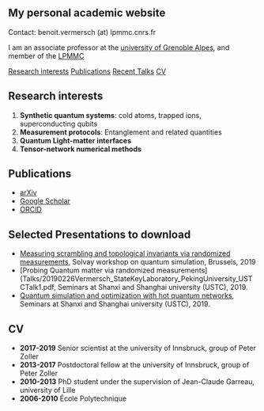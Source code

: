 ## My personal academic website
Contact: benoit.vermersch (at) lpmmc.cnrs.fr

I am an associate professor at the [university of Grenoble Alpes](https://www.univ-grenoble-alpes.fr), and member of the [LPMMC](https://lpmmc.cnrs.fr/)

[Research interests](#research)
[Publications](#publications)
[Recent Talks](#talks)
[CV](#cv)


## <a name="research"> </a> Research interests

1. **Synthetic quantum systems**: cold atoms, trapped ions, superconducting qubits
2. **Measurement protocols**: Entanglement and related quantities
3. **Quantum Light-matter interfaces**
4. **Tensor-network numerical methods**

## <a name="publications"> </a> Publications

- [arXiv](https://arxiv.org/search/?searchtype=author&query=Vermersch%2C+B)
- [Google Scholar](https://scholar.google.com/citations?user=gbPKVn4AAAAJ&hl=en)
- [ORCID](https://orcid.org/0000-0001-6781-2079)

## Selected Presentations to download

- [Measuring scrambling and topological invariants via randomized measurements](Talks/20190218Vermersch_SolvayConference.pdf), Solvay workshop on quantum simulation, Brussels, 2019
- [Probing Quantum matter via randomized measurements](Talks/20190226Vermersch_StateKeyLaboratory_PekingUniversity_USTCTalk1.pdf, Seminars at Shanxi and Shanghai university (USTC), 2019.
- [Quantum simulation and optimization with hot quantum networks](Talks/20190304Vermersch_USTCTalk2.pdf),  Seminars at Shanxi and Shanghai university (USTC), 2019.

## CV
- **2017-2019** Senior scientist at the university of Innsbruck, group of Peter Zoller
- **2013-2017** Postdoctoral fellow at the university of Innsbruck, group of Peter Zoller
- **2010-2013** PhD student under the supervision of Jean-Claude Garreau, university of Lille
- **2006-2010** École Polytechnique
